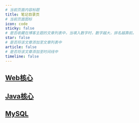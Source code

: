 ```yaml
---
# 当前页面内容标题
title: 笔记目录页
# 当前页面图标
icon: code
sticky: false
# 是否收藏在博客主题的文章列表中，当填入数字时，数字越大，排名越靠前。
star: false
# 是否将该文章添加至文章列表中
article: false
# 是否将该文章添加至时间线中
timeline: false
---
```


## [Web核心](/my-notes/codenotes/web/)

## [Java核心](/my-notes/codenotes/java/)

## [MySQL](/my-notes/codenotes/mysql/)
